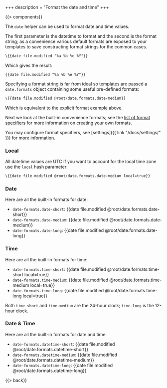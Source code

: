 +++
description = "Format the date and time"
+++

{{> components}}

The `date` helper can be used to format date and time values.

The first parameter is the datetime to format and the second is the format string; as a convenience various default formats are exposed to your templates to save constructing format strings for the common cases.

```handlebars
\{{date file.modified "%a %b %e %Y"}}
```

Which gives the result:

```
{{date file.modified "%a %b %e %Y"}}
```

Specifying a format string is far from ideal so templates are passed a `date.formats` object containing some useful pre-defined formats:

```handlebars
\{{date file.modified @root/date.formats.date-medium}}
```

Which is equivalent to the explicit format example above.

Next we look at the built-in convenience formats; see the [list of format specifiers](https://docs.rs/chrono/latest/chrono/format/strftime/index.html#specifiers) for more information on creating your own formats.

You may configure format specifiers, see [settings]({{ link "/docs/settings/" }}) for more information.

### Local

All datetime values are UTC if you want to account for the local time zone use the `local` hash parameter:

```handlebars
\{{date file.modified @root/date.formats.date-medium local=true}}
```

### Date

Here are all the built-in formats for date:

* `date-formats.date-short`: {{date file.modified @root/date.formats.date-short}}
* `date-formats.date-medium`: {{date file.modified @root/date.formats.date-medium}}
* `date-formats.date-long`: {{date file.modified @root/date.formats.date-long}}

### Time

Here are all the built-in formats for time:

* `date-formats.time-short`: {{date file.modified @root/date.formats.time-short local=true}}
* `date-formats.time-medium`: {{date file.modified @root/date.formats.time-medium local=true}}
* `date-formats.time-long`: {{date file.modified @root/date.formats.time-long local=true}}

Both `time-short` and `time-medium` are the 24-hour clock; `time-long` is the 12-hour clock.

### Date & Time

Here are all the built-in formats for date and time:

* `date-formats.datetime-short`: {{date file.modified @root/date.formats.datetime-short}}
* `date-formats.datetime-medium`: {{date file.modified @root/date.formats.datetime-medium}}
* `date-formats.datetime-long`: {{date file.modified @root/date.formats.datetime-long}}

{{> back}}
